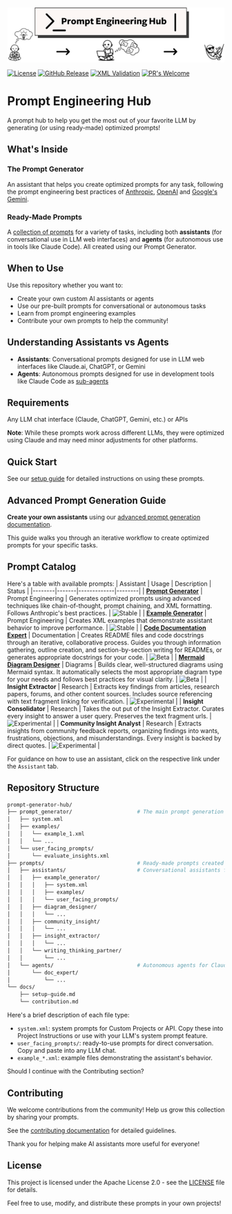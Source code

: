 ![Prompt Engineering Hub](data/prompt-engineering-hub-logo.png)

[![License](https://img.shields.io/badge/License-Apache_2.0-blue.svg)](https://opensource.org/licenses/Apache-2.0)
[![GitHub Release](https://img.shields.io/github/release/ConsciousML/prompt-engineering-hub.svg?style=flat)]()
[![XML Validation](https://github.com/ConsciousML/prompt-engineering-hub/actions/workflows/ci.yaml/badge.svg)](https://github.com/ConsciousML/prompt-engineering-hub/actions/workflows/ci.yaml)
[![PR's Welcome](https://img.shields.io/badge/PRs-welcome-brightgreen.svg?style=flat)](http://makeapullrequest.com) 
# Prompt Engineering Hub

A prompt hub to help you get the most out of your favorite LLM by generating (or using ready-made) optimized prompts!

## What's Inside

### The Prompt Generator
An assistant that helps you create optimized prompts for any task, following the prompt engineering best practices of [Anthropic](https://docs.anthropic.com/en/docs/build-with-claude/prompt-engineering/overview), [OpenAI](https://platform.openai.com/docs/guides/) and [Google's Gemini](https://ai.google.dev/gemini-api/docs/prompting-strategies).

### Ready-Made Prompts
A [collection of prompts](#prompt-catalog) for a variety of tasks, including both **assistants** (for conversational use in LLM web interfaces) and **agents** (for autonomous use in tools like Claude Code). All created using our Prompt Generator.

## When to Use
Use this repository whether you want to:
- Create your own custom AI assistants or agents
- Use our pre-built prompts for conversational or autonomous tasks
- Learn from prompt engineering examples
- Contribute your own prompts to help the community!

## Understanding Assistants vs Agents
- **Assistants**: Conversational prompts designed for use in LLM web interfaces like Claude.ai, ChatGPT, or Gemini
- **Agents**: Autonomous prompts designed for use in development tools like Claude Code as [sub-agents](https://docs.anthropic.com/en/docs/claude-code/sub-agents)

## Requirements
Any LLM chat interface (Claude, ChatGPT, Gemini, etc.) or APIs

**Note**: While these prompts work across different LLMs, they were optimized using Claude and may need minor adjustments for other platforms.

## Quick Start
See our [setup guide](docs/setup-guide.md) for detailed instructions on using these prompts.

## Advanced Prompt Generation Guide
**Create your own assistants** using our [advanced prompt generation documentation](prompt_generator/README.md#advanced-prompt-generation-guide).

This guide walks you through an iterative workflow to create optimized prompts for your specific tasks.

## Prompt Catalog
Here's a table with available prompts:
| Assistant | Usage | Description | Status |
|--------|-------|-------------|--------|
| [**Prompt Generator**](prompt_generator/README.md) | Prompt Engineering | Generates optimized prompts using advanced techniques like chain-of-thought, prompt chaining, and XML formatting. Follows Anthropic's best practices. | ![Stable](https://img.shields.io/badge/status-stable-green) |
| [**Example Generator**](prompts/assistants/example_generator/README.md) | Prompt Engineering | Creates XML examples that demonstrate assistant behavior to improve performance. | ![Stable](https://img.shields.io/badge/status-stable-green) |
| [**Code Documentation Expert**](prompts/agents/doc_expert/README.md) | Documentation | Creates README files and code docstrings through an iterative, collaborative process. Guides you through information gathering, outline creation, and section-by-section writing for READMEs, or generates appropriate docstrings for your code. | ![Beta](https://img.shields.io/badge/status-beta-yellow) |
| [**Mermaid Diagram Designer**](prompts/assistants/diagram_designer/README.md) | Diagrams | Builds clear, well-structured diagrams using Mermaid syntax. It automatically selects the most appropriate diagram type for your needs and follows best practices for visual clarity. | ![Beta](https://img.shields.io/badge/status-beta-yellow) |
| **Insight Extractor** | Research | Extracts key findings from articles, research papers, forums, and other content sources. Includes source referencing with text fragment linking for verification. | ![Experimental](https://img.shields.io/badge/status-experimental-red) |
| **Insight Consolidator** | Research | Takes the out put of the Insight Extractor. Curates every insight to answer a user query. Preserves the text fragment urls. | ![Experimental](https://img.shields.io/badge/status-experimental-red) |
| **Community Insight Analyst** | Research | Extracts insights from community feedback reports, organizing findings into wants, frustrations, objections, and misunderstandings. Every insight is backed by direct quotes. | ![Experimental](https://img.shields.io/badge/status-experimental-red) |

For guidance on how to use an assistant, click on the respective link under the `Assistant` tab.

## Repository Structure
```bash
prompt-generator-hub/
├── prompt_generator/                     # The main prompt generation tool
│   ├── system.xml
│   ├── examples/
│   │   └── example_1.xml
│   │   └── ...
│   └── user_facing_prompts/
│       └── evaluate_insights.xml
├── prompts/                              # Ready-made prompts created with our generator
│   ├── assistants/                       # Conversational assistants for LLM web interfaces
│   │   ├── example_generator/
│   │   │   ├── system.xml
│   │   │   ├── examples/
│   │   │   └── user_facing_prompts/
│   │   ├── diagram_designer/
│   │   │   └── ...
│   │   ├── community_insight/
│   │   │   └── ...
│   │   ├── insight_extractor/
│   │   │   └── ...
│   │   └── writing_thinking_partner/
│   │       └── ...
│   └── agents/                           # Autonomous agents for Claude Code
│       └── doc_expert/
│           └── ...
└── docs/
    ├── setup-guide.md
    └── contribution.md
```

Here's a brief description of each file type:
- `system.xml`: system prompts for Custom Projects or API. Copy these into Project Instructions or use with your LLM's system prompt feature.
- `user_facing_prompts/`: ready-to-use prompts for direct conversation. Copy and paste into any LLM chat.
- `example_*.xml`: example files demonstrating the assistant's behavior.

Should I continue with the Contributing section?

## Contributing
We welcome contributions from the community! Help us grow this collection by sharing your prompts.

See the [contributing documentation](docs/contribution.md) for detailed guidelines.

Thank you for helping make AI assistants more useful for everyone!

## License
This project is licensed under the Apache License 2.0 - see the [LICENSE](LICENSE) file for details.

Feel free to use, modify, and distribute these prompts in your own projects!
